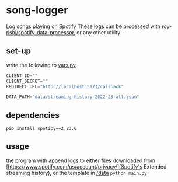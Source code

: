 # song-logger
 Log songs playing on Spotify
 These logs can be processed with [roy-rishi/spotify-data-processor](https://github.com/roy-rishi/spotify-data-processor), or any other utility

## set-up
write the following to [vars.py](./vars.py)
```py
CLIENT_ID=""
CLIENT_SECRET=""
REDIRECT_URL="http://localhost:5173/callback"

DATA_PATH="data/streaming-history-2022-23-all.json"
```

## dependencies
`pip install spotipy==2.23.0`

## usage
the program with append logs to either files downloaded from [https://www.spotify.com/us/account/privacy/](Spotify's Extended streaming history), or the  template in [/data](/.data)
`python main.py`
